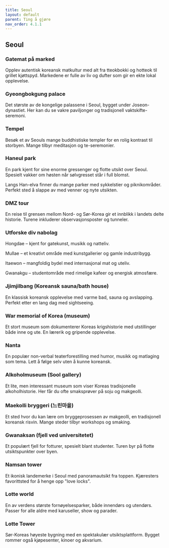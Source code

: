 ```yaml
---
title: Seoul
layout: default
parent: Ting å gjøre
nav_order: 4.1.1
---
```

## Seoul

### Gatemat på marked

Opplev autentisk koreansk matkultur med alt fra tteokbokki og hotteok til grillet kjøttspyd. Markedene er fulle av liv og dufter som gir en ekte lokal opplevelse.

### Gyeongbokgung palace

Det største av de kongelige palassene i Seoul, bygget under Joseon-dynastiet. Her kan du se vakre paviljonger og tradisjonell vaktskifte-seremoni.

### Tempel

Besøk et av Seouls mange buddhistiske templer for en rolig kontrast til storbyen. Mange tilbyr meditasjon og te-seremonier.

### Haneul park

En park kjent for sine enorme gressenger og flotte utsikt over Seoul. Spesielt vakker om høsten når sølvgresset står i full blomst.


Langs Han-elva finner du mange parker med sykkelstier og piknikområder. Perfekt sted å slappe av med venner og nyte utsikten.

### DMZ tour

En reise til grensen mellom Nord- og Sør-Korea gir et innblikk i landets delte historie. Turene inkluderer observasjonsposter og tunneler.

### Utforske div nabolag

Hongdae – kjent for gatekunst, musikk og natteliv.

Mullae – et kreativt område med kunstgallerier og gamle industribygg.

Itaewon – mangfoldig bydel med internasjonal mat og uteliv.

Gwanakgu – studentområde med rimelige kafeer og energisk atmosfære.

### Jjimjilbang (Koreansk sauna/bath house)

En klassisk koreansk opplevelse med varme bad, sauna og avslapping. Perfekt etter en lang dag med sightseeing.

### War memorial of Korea (museum)

Et stort museum som dokumenterer Koreas krigshistorie med utstillinger både inne og ute. En lærerik og gripende opplevelse.

### Nanta

En populær non-verbal teaterforestilling med humor, musikk og matlaging som tema. Lett å følge selv uten å kunne koreansk.

### Alkoholmuseum (Sool gallery)

Et lite, men interessant museum som viser Koreas tradisjonelle alkoholhistorie. Her får du ofte smaksprøver på soju og makgeolli.

### Maekolli bryggeri (느린마을)

Et sted hvor du kan lære om bryggeprosessen av makgeolli, en tradisjonell koreansk risvin. Mange steder tilbyr workshops og smaking.

### Gwanaksan (fjell ved universitetet)

Et populært fjell for fotturer, spesielt blant studenter. Turen byr på flotte utsiktspunkter over byen.

### Namsan tower

Et ikonisk landemerke i Seoul med panoramautsikt fra toppen. Kjæresters favorittsted for å henge opp "love locks".

### Lotte world

En av verdens største fornøyelsesparker, både innendørs og utendørs. Passer for alle aldre med karuseller, show og parader.

### Lotte Tower

Sør-Koreas høyeste bygning med en spektakulær utsiktsplattform. Bygget rommer også kjøpesenter, kinoer og akvarium.

